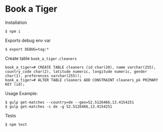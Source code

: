 # Book a Tiger


Installation
```
$ npm i
```

Exports debug env var
```
$ export DEBUG=tag:*
```


Create table `book_a_tiger.cleaners`
```
book_a_tiger=# CREATE TABLE cleaners (id char(20), name varchar(255), country_code char(2), latitude numeric, longitude numeric, gender char(1), preferences varchar(255));
book_a_tiger=# ALTER TABLE cleaners ADD CONSTRAINT cleaners_pk PRIMARY KEY (id);
```


Usage Example:
```
$ gulp get-matches --country=de --geo=52.5126466,13.4154251
$ gulp get-matches -c de -g 52.5126466,13.4154251
```


Tests
```
$ npm test
```

